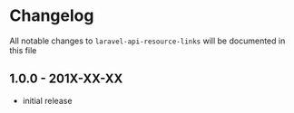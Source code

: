 # Changelog

All notable changes to `laravel-api-resource-links` will be documented in this file

## 1.0.0 - 201X-XX-XX

- initial release
